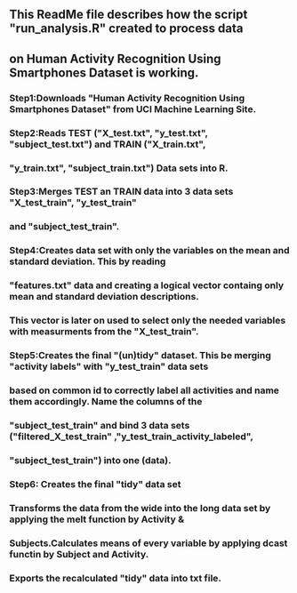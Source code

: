 ## This ReadMe file describes how the script "run_analysis.R" created to process data 
## on Human Activity Recognition Using Smartphones Dataset is working.

### Step1:Downloads "Human Activity Recognition Using Smartphones Dataset" from UCI Machine Learning Site.

### Step2:Reads TEST ("X_test.txt", "y_test.txt", "subject_test.txt") and TRAIN ("X_train.txt", 
### "y_train.txt", "subject_train.txt") Data sets into R.

### Step3:Merges TEST an TRAIN data into 3 data sets "X_test_train", "y_test_train"
### and "subject_test_train".

### Step4:Creates data set with only the variables on the mean and standard deviation. This by reading 
### "features.txt" data and creating a logical vector containg only mean and standard deviation descriptions.
### This vector is later on used to select only the needed variables with measurments from the "X_test_train".

### Step5:Creates the final "(un)tidy" dataset. This be merging "activity labels" with "y_test_train" data sets
### based on common id to correctly label all activities and name them accordingly. Name the columns of the
### "subject_test_train" and bind 3 data sets ("filtered_X_test_train" ,"y_test_train_activity_labeled",
### "subject_test_train") into one (data).

### Step6: Creates the final "tidy" data set
### Transforms the data from the wide into the long data set by applying the melt function by Activity &
### Subjects.Calculates means of every variable by applying dcast functin by Subject and Activity.
### Exports the recalculated "tidy" data into txt file.
